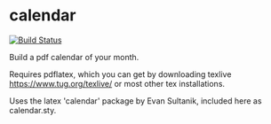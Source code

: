calendar
============
[![Build Status](https://travis-ci.org/richardmillson/calendar.svg)](https://travis-ci.org/richardmillson/calendar)

Build a pdf calendar of your month.

Requires pdflatex, which you can get by downloading texlive https://www.tug.org/texlive/ or most other tex installations.

Uses the latex 'calendar' package by Evan Sultanik, included here as calendar.sty.
